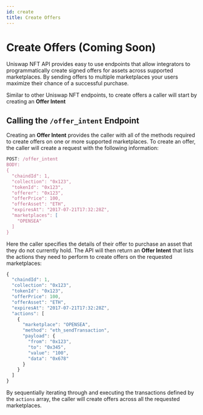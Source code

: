 ```yaml
---
id: create
title: Create Offers
---
```


# Create Offers (Coming Soon)

Uniswap NFT API provides easy to use endpoints that allow integrators to programmatically create signed offers for assets across supported marketplaces. By sending offers to multiple marketplaces your users maximize their chance of a successful purchase.

Similar to other Uniswap NFT endpoints, to create offers a caller will start by creating an **Offer Intent** 

## Calling the `/offer_intent` Endpoint

Creating an **Offer Intent** provides the caller with all of the methods required to create offers on one or more supported marketplaces. To create an offer, the caller will create a request with the following information: 

```jsx
POST: /offer_intent
BODY: 
{
  "chaindId": 1,
  "collection": "0x123",
  "tokenId": "0x123",
  "offerer": "0x123",
  "offerPrice": 100,
  "offerAsset": "ETH",
  "expiresAt": "2017-07-21T17:32:28Z",
  "marketplaces": [
    "OPENSEA"
  ]
}
```

Here the caller specifies the details of their offer to purchase an asset that they do not currently hold. The API will then return an **Offer Intent** that lists the actions they need to perform to create offers on the requested marketplaces: 

```jsx
{
  "chaindId": 1,
  "collection": "0x123",
  "tokenId": "0x123",
  "offerPrice": 100,
  "offerAsset": "ETH",
  "expiresAt": "2017-07-21T17:32:28Z",
  "actions": [
    {
      "marketplace": "OPENSEA",
      "method": "eth_sendTransaction",
      "payload": {
        "from": "0x123",
        "to": "0x345",
        "value": "100",
        "data": "0x678"
      }
    }
  ]
}
```

By sequentially iterating through and executing the transactions defined by the `actions` array, the caller will create offers across all the requested marketplaces. 